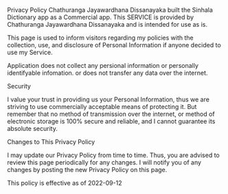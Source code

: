 Privacy Policy
Chathuranga Jayawardhana Dissanayaka built the Sinhala Dictionary app as a Commercial app. This SERVICE is provided by Chathuranga Jayawardhana Dissanayaka and is intended for use as is.

This page is used to inform visitors regarding my policies with the collection, use, and disclosure of Personal Information if anyone decided to use my Service.

Application does not collect any persional information or personally identifyable infomation. or does not transfer any data over the internet.

Security

I value your trust in providing us your Personal Information, thus we are striving to use commercially acceptable means of protecting it. But remember that no method of transmission over the internet, or method of electronic storage is 100% secure and reliable, and I cannot guarantee its absolute security.


Changes to This Privacy Policy

I may update our Privacy Policy from time to time. Thus, you are advised to review this page periodically for any changes. I will notify you of any changes by posting the new Privacy Policy on this page.

This policy is effective as of 2022-09-12
